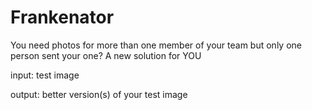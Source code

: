# Frankenator
You need photos for more than one member of your team but only one person sent your one? A new solution for YOU


input: test image

output: better version(s) of your test image
